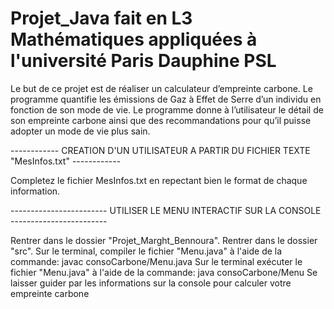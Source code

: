 # Projet_Java fait en L3 Mathématiques appliquées à l'université Paris Dauphine PSL
Le but de ce projet est de réaliser un calculateur d’empreinte carbone. Le programme quantifie les émissions de Gaz à Effet de Serre d’un individu en fonction de son mode de vie. Le programme donne à l’utilisateur le détail de son empreinte carbone ainsi que des recommandations pour qu’il puisse adopter un mode de vie plus sain.

------------ CREATION D'UN UTILISATEUR A PARTIR DU FICHIER TEXTE "MesInfos.txt" ------------

Completez le fichier MesInfos.txt en repectant bien le format de chaque information.

------------------------ UTILISER LE MENU INTERACTIF SUR LA CONSOLE ------------------------

Rentrer dans le dossier "Projet_Marght_Bennoura".
Rentrer dans le dossier "src".
Sur le terminal, compiler le fichier "Menu.java" à l'aide de la commande: javac consoCarbone/Menu.java
Sur le terminal exécuter le fichier "Menu.java" à l'aide de la commande: java consoCarbone/Menu
Se laisser guider par les informations sur la console pour calculer votre empreinte carbone
